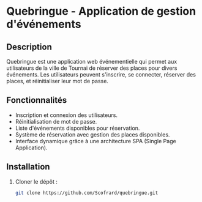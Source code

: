 # Quebringue - Application de gestion d'événements

## Description

Quebringue est une application web événementielle qui permet aux utilisateurs de la ville de Tournai de réserver des places pour divers événements. Les utilisateurs peuvent s'inscrire, se connecter, réserver des places, et réinitialiser leur mot de passe.

## Fonctionnalités

- Inscription et connexion des utilisateurs.
- Réinitialisation de mot de passe.
- Liste d'événements disponibles pour réservation.
- Système de réservation avec gestion des places disponibles.
- Interface dynamique grâce à une architecture SPA (Single Page Application).

## Installation

1. Cloner le dépôt :
   ```bash
   git clone https://github.com/Scofrard/quebringue.git
   ```
